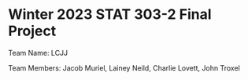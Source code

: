 # Winter 2023 STAT 303-2 Final Project

Team Name: LCJJ

Team Members: Jacob Muriel, Lainey Neild, Charlie Lovett, John Troxel
